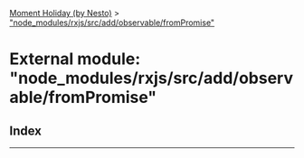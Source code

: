[Moment Holiday (by Nesto)](../README.md) > ["node_modules/rxjs/src/add/observable/fromPromise"](../modules/_node_modules_rxjs_src_add_observable_frompromise_.md)

# External module: "node_modules/rxjs/src/add/observable/fromPromise"

## Index

---

